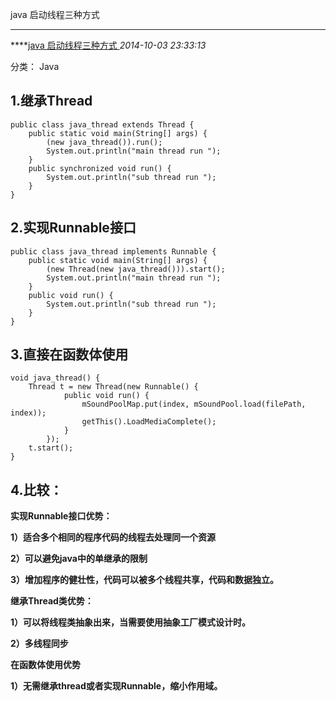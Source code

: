 java 启动线程三种方式

------

****[java 启动线程三种方式 ]()*2014-10-03 23:33:13*

分类： Java

## 1.继承Thread

```
public class java_thread extends Thread {
    public static void main(String[] args) {
        (new java_thread()).run();
        System.out.println("main thread run ");
    }
    public synchronized void run() {
        System.out.println("sub thread run ");
    }
}
```


## 2.实现Runnable接口

```
public class java_thread implements Runnable {
    public static void main(String[] args) {
        (new Thread(new java_thread())).start();
        System.out.println("main thread run ");
    }
    public void run() {
        System.out.println("sub thread run ");
    }
}
```


## 3.直接在函数体使用

```
void java_thread() {
	Thread t = new Thread(new Runnable() {
			public void run() {
				mSoundPoolMap.put(index, mSoundPool.load(filePath, index));
				getThis().LoadMediaComplete();
			}
		});
	t.start();
}
```


## 4.比较：

**实现Runnable接口优势：**

**1）适合多个相同的程序代码的线程去处理同一个资源**

**2）可以避免java中的单继承的限制**

**3）增加程序的健壮性，代码可以被多个线程共享，代码和数据独立。**

**继承Thread类优势：**

**1）可以将线程类抽象出来，当需要使用抽象工厂模式设计时。**

**2）多线程同步**

**在函数体使用优势**

**1）无需继承thread或者实现Runnable，缩小作用域。**